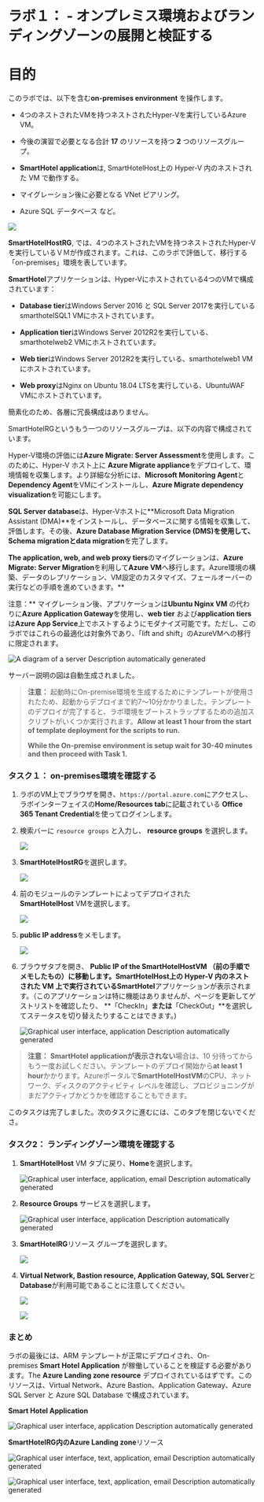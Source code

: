 # ラボ１： - オンプレミス環境およびランディングゾーンの展開と検証する

# 目的

このラボでは、以下を含む**on-premises environment** を操作します。

- 4つのネストされたVMを持つネストされたHyper-Vを実行しているAzure VM。

- 今後の演習で必要となる合計 **17** のリソースを持つ **2**
  つのリソースグループ。

- **SmartHotel application**は, SmartHotelHost上の Hyper-V
  内のネストされた VM で動作する。

- マイグレーション後に必要となる VNet ピアリング。

- Azure SQL データベース など。

![](./media/image1.jpg)

**SmartHotelHostRG**,
では、4つのネストされたVMを持つネストされたHyper-Vを実行しているＶＭが作成されます。これは、このラボで評価して、移行する「on-premises」環境を表しています。

**SmartHotel**アプリケーションは、Hyper-Vにホストされている4つのVMで構成されています：

- **Database tier**はWindows Server 2016 と SQL Server
  2017を実行しているsmarthotelSQL1 VMにホストされています。

- **Application tier**はWindows Server
  2012R2を実行している、smarthotelweb2 VMにホストされています。

- **Web tier**はWindows Server 2012R2を実行している、smarthotelweb1
  VMにホストされています。

- **Web proxy**はNginx on Ubuntu 18.04 LTSを実行している、UbuntuWAF
  VMにホストされています。

簡素化のため、各層に冗長構成はありません。

SmartHotelRGというもう一つのリソースグループは、以下の内容で構成されています。

Hyper-V環境の評価には**Azure Migrate: Server
Assessment**を使用します。このために、Hyper-V ホスト上に **Azure Migrate
appliance**をデプロイして、環境情報を収集します。より詳細な分析には、**Microsoft
Monitoring Agent**と**Dependency Agent**をVMにインストールし、**Azure
Migrate dependency visualization**を可能にします。

**SQL Server database**は、Hyper-Vホストに**Microsoft Data Migration
Assistant
(DMA)**をインストールし、データベースに関する情報を収集して、評価します。その後、**Azure
Database Migration Service (DMS)**を使用して、**Schema
migration**と**data migration**を完了します。   
  
**The application, web, and web proxy
tiers**のマイグレーションは、**Azure Migrate: Server
Migration**を利用して**Azure
VM**へ移行します。Azure環境の構築、データのレプリケーション、VM設定のカスタマイズ、フェールオーバーの実行などの手順を進めていきます。**  
  
注意：** マイグレーション後、アプリケーションは**Ubuntu Nginx VM**
の代わりに**Azure Application Gateway**を使用し、**web tier**
および**application tiers**は**Azure App
Service**上でホストするようにモダナイズ可能です。ただし、このラボではこれらの最適化は対象外であり、「lift
and shift」のAzureVMへの移行に限定されます。

![A diagram of a server Description automatically
generated](./media/image2.jpg)

サーバー説明の図は自動生成されました。

> **注意：** 起動時にOn-premise環境を生成するためにテンプレートが使用されたため、起動からデプロイまで約7～10分かかりました。テンプレートのデプロイが完了すると、ラボ環境をブートストラップするための追加スクリプトがいくつか実行されます。**Allow
> at least 1 hour from the start of template deployment for the scripts
> to run.**
>
> **While the On-premise environment is setup wait for 30-40 minutes and
> then proceed with Task 1.**

### タスク１： on-premises環境を確認する

1.  ラボのVM上でブラウザを開き、`https://portal.azure.com`にアクセスし、ラボインターフェイスの**Home/Resources
    tab**に記載されている **Office 365 Tenant
    Credential**を使ってログインします。

2.  検索バーに `resource groups` と入力し、 **resource
    groups** を選択します。 

    ![](./media/image3.png)



3.  **SmartHotelHostRG**を選択します。

    ![](./media/image4.png)



4.  前のモジュールのテンプレートによってデプロイされた**SmartHotelHost** VMを選択します。

    ![](./media/image5.png)



5.  **public IP address**をメモします。

    ![](./media/image6.png)



6.  ブラウザタブを開き、 **Public IP of the
    SmartHotelHostVM **（前の手順でメモしたもの）に移動します。SmartHotelHost上の
    Hyper-V 内のネストされた VM
    上で実行されている**SmartHotel**アプリケーションが表示されます。（このアプリケーションは特に機能はありませんが、ページを更新してゲストリストを確認したり、
    **「CheckIn」**または**「CheckOut」**を選択してステータスを切り替えたりすることはできます。)

    ![Graphical user interface, application Description automatically
  generated](./media/image7.png)


  > **注意：** **SmartHotel applicationが表示されない**場合は、10
  > 分待ってからもう一度お試しください。テンプレートのデプロイ開始から**at
  > least 1
  > hour**かかります。Azureポータルで**SmartHotelHostVM**のCPU、ネットワーク、ディスクのアクティビティ
  > レベルを確認し、プロビジョニングがまだアクティブかどうかを確認することもできます。

このタスクは完了しました。次のタスクに進むには、このタブを閉じないでくださ。

### タスク2： ランディングゾーン環境を確認する

1.  **SmartHotelHost** VM タブに戻り、**Home**を選択します。

    ![Graphical user interface, application, email Description
  automatically generated](./media/image8.png)


2.  **Resource Groups** サービスを選択します。

    ![Graphical user interface, application Description automatically
  generated](./media/image9.png)

  

3.  **SmartHotelRG**リソース グループを選択します。

    ![](./media/image10.png)

  

4.  **Virtual Network, Bastion resource, Application Gateway, SQL
    Server**と**Database**が利用可能であることに注意してください。

    ![](./media/image11.png)

  

    ![](./media/image12.png)



### まとめ

ラボの最後には、ARM
テンプレートが正常にデプロイされ、On-premises **Smart Hotel
Application** が稼働していることを検証する必要があります。The **Azure
Landing zone
resource** デプロイされているはずです。このリソースは、Virtual
Network、Azure Bastion、Application Gateway、Azure SQL Server と Azure
SQL Database で構成されています。

**Smart Hotel Application**

![Graphical user interface, application Description automatically
generated](./media/image13.png)



**SmartHotelRG内のAzure Landing zone**リソース 

![Graphical user interface, text, application, email Description
automatically generated](./media/image11.png)



![Graphical user interface, text, application, email Description
automatically generated](./media/image12.png)


